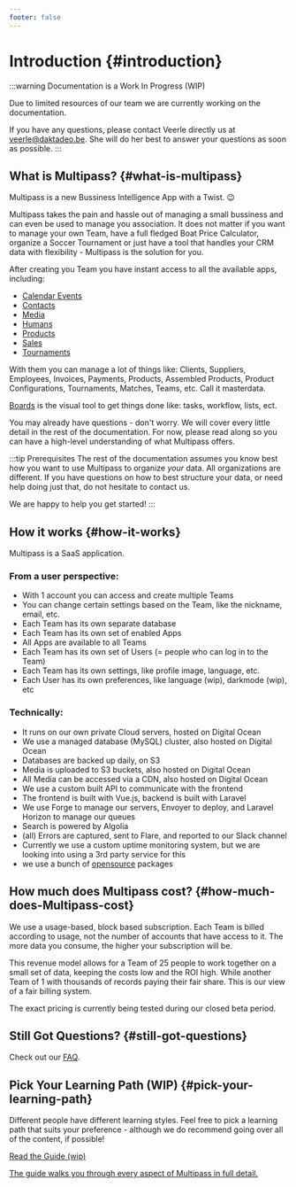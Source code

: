 ```yaml
---
footer: false
---
```


# Introduction {#introduction}

:::warning Documentation is a Work In Progress (WIP)

Due to limited resources of our team we are currently working on the documentation.

If you have any questions, please contact Veerle directly us at [veerle@daktadeo.be](mailto:veerle@daktadeo.be). She will do her best to answer your questions as soon as possible. 
:::

## What is Multipass? {#what-is-multipass}

Multipass is a new Bussiness Intelligence App with a Twist. 😉 

Multipass takes the pain and hassle out of managing a small bussiness and can even be used to manage you association. It does not matter if you want to manage your own Team, have a full fledged Boat Price Calculator, organize a Soccer Tournament or just have a tool that handles your CRM data with flexibility - Multipass is the solution for you.

After creating you Team you have instant access to all the available apps, including:

- [Calendar Events](apps/calendar-events/introduction)
- [Contacts](apps/contacts/introduction)
- [Media](apps/media/introduction)
- [Humans](apps/humans/introduction)
- [Products](apps/products/introduction)
- [Sales](apps/sales/introduction)
- [Tournaments](apps/tournaments/introduction)

With them you can manage a lot of things like: Clients, Suppliers, Employees, Invoices, Payments, Products, Assembled Products, Product Configurations, Tournaments, Matches, Teams,  etc. Call it masterdata.

[Boards](boards/introduction) is the visual tool to get things done like: tasks, workflow, lists, ect. 

You may already have questions - don't worry. We will cover every little detail in the rest of the documentation. For now, please read along so you can have a high-level understanding of what Multipass offers.

:::tip Prerequisites
The rest of the documentation assumes you know best how you want to use Multipass to organize _your_ data. All organizations are different. If you have questions on how to best structure your data, or need help doing just that, do not hesitate to contact us.

We are happy to help you get started! 
:::

## How it works {#how-it-works}

Multipass is a SaaS application. 

### From a user perspective:
- With 1 account you can access and create multiple Teams
- You can change certain settings based on the Team, like the nickname, email, etc.
- Each Team has its own separate database
- Each Team has its own set of enabled Apps
- All Apps are available to all Teams
- Each Team has its own set of Users (= people who can log in to the Team)
- Each Team has its own settings, like profile image, language, etc.
- Each User has its own preferences, like language (wip), darkmode (wip), etc

### Technically:
- It runs on our own private Cloud servers, hosted on Digital Ocean
- We use a managed database (MySQL) cluster, also hosted on Digital Ocean
- Databases are backed up daily, on S3
- Media is uploaded to S3 buckets, also hosted on Digital Ocean
- All Media can be accessed via a CDN, also hosted on Digital Ocean
- We use a custom built API to communicate with the frontend
- The frontend is built with Vue.js, backend is built with Laravel
- We use Forge to manage our servers, Envoyer to deploy, and Laravel Horizon to manage our queues
- Search is powered by Algolia
- (all) Errors are captured, sent to Flare, and reported to our Slack channel
- Currently we use a custom uptime monitoring system, but we are looking into using a 3rd party service for this
- we use a bunch of [opensource](/about/opensource) packages


## How much does Multipass cost? {#how-much-does-Multipass-cost}
We use a usage-based, block based subscription. Each Team is billed according to usage, not the number of accounts that have access to it. The more data you consume, the higher your subscription will be.

This revenue model allows for a Team of 25 people to work together on a small set of data, keeping the costs low and the ROI high. While another Team of 1 with thousands of records paying their fair share. This is our view of a fair billing system.

The exact pricing is currently being tested during our closed beta period.

## Still Got Questions? {#still-got-questions}

Check out our [FAQ](/about/faq).

## Pick Your Learning Path (WIP) {#pick-your-learning-path}


Different people have different learning styles. Feel free to pick a learning path that suits your preference - although we do recommend going over all of the content, if possible!

<div class="vt-box-container next-steps">
  <a class="vt-box" href="/guide/quick-start.html">
    <p class="next-steps-link">Read the Guide (wip)</p>
    <p class="next-steps-caption">The guide walks you through every aspect of  Multipass in full detail.</p>
  </a>
</div>
